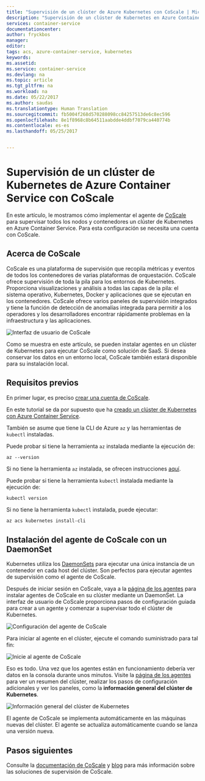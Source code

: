 ```yaml
---
title: "Supervisión de un clúster de Azure Kubernetes con CoScale | Microsoft Docs"
description: "Supervisión de un clúster de Kubernetes en Azure Container Service mediante CoScale"
services: container-service
documentationcenter: 
author: fryckbos
manager: 
editor: 
tags: acs, azure-container-service, kubernetes
keywords: 
ms.assetid: 
ms.service: container-service
ms.devlang: na
ms.topic: article
ms.tgt_pltfrm: na
ms.workload: na
ms.date: 05/22/2017
ms.author: saudas
ms.translationtype: Human Translation
ms.sourcegitcommit: fb5004f268d570288098cc84257513de6c8ec596
ms.openlocfilehash: 8e1f8968c8b64511aabdde4ddbf7079ca440774b
ms.contentlocale: es-es
ms.lasthandoff: 05/25/2017


---
```


# <a name="monitor-an-azure-container-service-kubernetes-cluster-with-coscale"></a>Supervisión de un clúster de Kubernetes de Azure Container Service con CoScale

En este artículo, le mostramos cómo implementar el agente de [CoScale](https://www.coscale.com/) para supervisar todos los nodos y contenedores un clúster de Kubernetes en Azure Container Service. Para esta configuración se necesita una cuenta con CoScale. 


## <a name="about-coscale"></a>Acerca de CoScale 

CoScale es una plataforma de supervisión que recopila métricas y eventos de todos los contenedores de varias plataformas de orquestación. CoScale ofrece supervisión de toda la pila para los entornos de Kubernetes. Proporciona visualizaciones y análisis a todas las capas de la pila: el sistema operativo, Kubernetes, Docker y aplicaciones que se ejecutan en los contenedores. CoScale ofrece varios paneles de supervisión integrados y tiene la función de detección de anomalías integrada para permitir a los operadores y los desarrolladores encontrar rápidamente problemas en la infraestructura y las aplicaciones.

![Interfaz de usuario de CoScale](./media/container-service-kubernetes-coscale/coscale.png)

Como se muestra en este artículo, se pueden instalar agentes en un clúster de Kubernetes para ejecutar CoScale como solución de SaaS. Si desea conservar los datos en un entorno local, CoScale también estará disponible para su instalación local.


## <a name="prerequisites"></a>Requisitos previos

En primer lugar, es preciso [crear una cuenta de CoScale](https://www.coscale.com/free-trial).

En este tutorial se da por supuesto que ha [creado un clúster de Kubernetes con Azure Container Service](container-service-kubernetes-walkthrough.md).

También se asume que tiene la CLI de Azure `az` y las herramientas de `kubectl` instaladas.

Puede probar si tiene la herramienta `az` instalada mediante la ejecución de:

```azurecli
az --version
```

Si no tiene la herramienta `az` instalada, se ofrecen instrucciones [aquí](/cli/azure/install-azure-cli).

Puede probar si tiene la herramienta `kubectl` instalada mediante la ejecución de:

```bash
kubectl version
```

Si no tiene la herramienta `kubectl` instalada, puede ejecutar:

```azurecli
az acs kubernetes install-cli
```

## <a name="installing-the-coscale-agent-with-a-daemonset"></a>Instalación del agente de CoScale con un DaemonSet
Kubernetes utiliza los [DaemonSets](https://kubernetes.io/docs/concepts/workloads/controllers/daemonset/) para ejecutar una única instancia de un contenedor en cada host del clúster.
Son perfectos para ejecutar agentes de supervisión como el agente de CoScale.

Después de iniciar sesión en CoScale, vaya a la [página de los agentes](https://app.coscale.com/) para instalar agentes de CoScale en su clúster mediante un DaemonSet. La interfaz de usuario de CoScale proporciona pasos de configuración guiada para crear a un agente y comenzar a supervisar todo el clúster de Kubernetes.

![Configuración del agente de CoScale](./media/container-service-kubernetes-coscale/installation.png)

Para iniciar al agente en el clúster, ejecute el comando suministrado para tal fin:

![Inicie al agente de CoScale](./media/container-service-kubernetes-coscale/agent_script.png)

Eso es todo. Una vez que los agentes están en funcionamiento debería ver datos en la consola durante unos minutos. Visite la [página de los agentes](https://app.coscale.com/) para ver un resumen del clúster, realizar los pasos de configuración adicionales y ver los paneles, como la **información general del clúster de Kubernetes**.

![Información general del clúster de Kubernetes](./media/container-service-kubernetes-coscale/dashboard_clusteroverview.png)

El agente de CoScale se implementa automáticamente en las máquinas nuevas del clúster. El agente se actualiza automáticamente cuando se lanza una versión nueva.


## <a name="next-steps"></a>Pasos siguientes

Consulte la [documentación de CoScale](http://docs.coscale.com/) y [blog](https://www.coscale.com/blog) para más información sobre las soluciones de supervisión de CoScale. 


